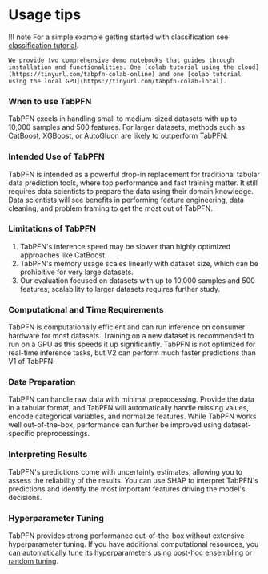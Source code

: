 # Usage tips

!!! note
    For a simple example getting started with classification see [classification tutorial](../tutorials/classification.md).

    We provide two comprehensive demo notebooks that guides through installation and functionalities. One [colab tutorial using the cloud](https://tinyurl.com/tabpfn-colab-online) and one [colab tutorial using the local GPU](https://tinyurl.com/tabpfn-colab-local).

### When to use TabPFN

TabPFN excels in handling small to medium-sized datasets with up to 10,000 samples and 500 features. For larger datasets, methods such as CatBoost, XGBoost, or AutoGluon are likely to outperform TabPFN.

### Intended Use of TabPFN

TabPFN is intended as a powerful drop-in replacement for traditional tabular data prediction tools, where top performance and fast training matter.
It still requires data scientists to prepare the data using their domain knowledge.
Data scientists will see benefits in performing feature engineering, data cleaning, and problem framing to get the most out of TabPFN.

### Limitations of TabPFN

1. TabPFN's inference speed may be slower than highly optimized approaches like CatBoost.
2. TabPFN's memory usage scales linearly with dataset size, which can be prohibitive for very large datasets.
3. Our evaluation focused on datasets with up to 10,000 samples and 500 features; scalability to larger datasets requires further study.

### Computational and Time Requirements

TabPFN is computationally efficient and can run inference on consumer hardware for most datasets. Training on a new dataset is recommended to run on a GPU as this speeds it up significantly. TabPFN is not optimized for real-time inference tasks, but V2 can perform much faster predictions than V1 of TabPFN.

### Data Preparation

TabPFN can handle raw data with minimal preprocessing. Provide the data in a tabular format, and TabPFN will automatically handle missing values, encode categorical variables, and normalize features. While TabPFN works well out-of-the-box, performance can further be improved using dataset-specific preprocessings.

### Interpreting Results

TabPFN's predictions come with uncertainty estimates, allowing you to assess the reliability of the results. You can use SHAP to interpret TabPFN's predictions and identify the most important features driving the model's decisions.

### Hyperparameter Tuning

TabPFN provides strong performance out-of-the-box without extensive hyperparameter tuning. If you have additional computational resources, you can automatically tune its hyperparameters using [post-hoc ensembling](https://github.com/PriorLabs/tabpfn-extensions/tree/main/src/tabpfn_extensions/post_hoc_ensembles) or [random tuning](https://github.com/PriorLabs/tabpfn-extensions/tree/main/src/tabpfn_extensions/hpo).
